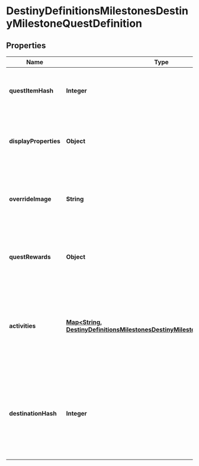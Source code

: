 
# DestinyDefinitionsMilestonesDestinyMilestoneQuestDefinition

## Properties
Name | Type | Description | Notes
------------ | ------------- | ------------- | -------------
**questItemHash** | **Integer** | The item representing this Milestone quest. Use this hash to look up the DestinyInventoryItemDefinition for the quest to find its steps and human readable data. |  [optional]
**displayProperties** | **Object** | The individual quests may have different definitions from the overall milestone: if there&#39;s a specific active quest, use these displayProperties instead of that of the overall DestinyMilestoneDefinition. |  [optional]
**overrideImage** | **String** | If populated, this image can be shown instead of the generic milestone&#39;s image when this quest is live, or it can be used to show a background image for the quest itself that differs from that of the Activity or the Milestone. |  [optional]
**questRewards** | **Object** | The rewards you will get for completing this quest, as best as we could extract them from our data. Sometimes, it&#39;ll be a decent amount of data. Sometimes, it&#39;s going to be sucky. Sorry. |  [optional]
**activities** | [**Map&lt;String, DestinyDefinitionsMilestonesDestinyMilestoneActivityDefinition&gt;**](DestinyDefinitionsMilestonesDestinyMilestoneActivityDefinition.md) | The full set of all possible \&quot;conceptual activities\&quot; that are related to this Milestone. Tiers or alternative modes of play within these conceptual activities will be defined as sub-entities. Keyed by the Conceptual Activity Hash. Use the key to look up DestinyActivityDefinition. |  [optional]
**destinationHash** | **Integer** | Sometimes, a Milestone&#39;s quest is related to an entire Destination rather than a specific activity. In that situation, this will be the hash of that Destination. Hotspots are currently the only Milestones that expose this data, but that does not preclude this data from being returned for other Milestones in the future. |  [optional]



